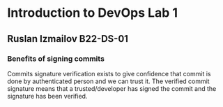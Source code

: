 # Introduction to DevOps Lab 1
## Ruslan Izmailov B22-DS-01 

### Benefits of signing commits 
Commits signature verification exists to give confidence that commit is done by authenticated person and we can trust it.
The verified commit signature means that a trusted/developer has signed the commit and the signature has been verified.